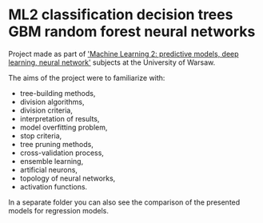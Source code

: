 # ML2 classification decision trees GBM random forest neural networks

Project made as part of ['Machine Learning 2: predictive models, deep learning, neural network'](https://usosweb.wne.uw.edu.pl/kontroler.php?_action=katalog2/przedmioty/pokazPrzedmiot&prz_kod=2400-DS2ML2) subjects at the University of Warsaw.

The aims of the project were to familiarize with:
- tree-building methods, 
- division algorithms,
- division criteria, 
- interpretation of results, 
- model overfitting problem, 
- stop criteria, 
- tree pruning methods, 
- cross-validation process,
- ensemble learning,
- artificial neurons, 
- topology of neural networks,
- activation functions.

In a separate folder you can also see the comparison of the presented models for regression models.
